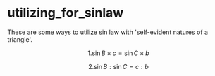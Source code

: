 # utilizing_for_sinlaw
These are some ways to utilize sin law with 'self-evident natures of a triangle'.

$$1. \sin B \times c = \sin C \times b$$

$$2. \sin B : \sin C = c:b$$
